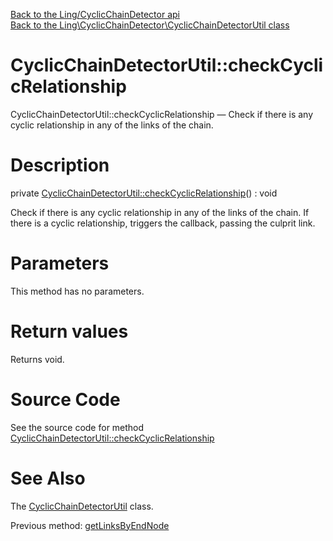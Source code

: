 [Back to the Ling/CyclicChainDetector api](https://github.com/lingtalfi/CyclicChainDetector/blob/master/doc/api/Ling/CyclicChainDetector.md)<br>
[Back to the Ling\CyclicChainDetector\CyclicChainDetectorUtil class](https://github.com/lingtalfi/CyclicChainDetector/blob/master/doc/api/Ling/CyclicChainDetector/CyclicChainDetectorUtil.md)


CyclicChainDetectorUtil::checkCyclicRelationship
================



CyclicChainDetectorUtil::checkCyclicRelationship — Check if there is any cyclic relationship in any of the links of the chain.




Description
================


private [CyclicChainDetectorUtil::checkCyclicRelationship](https://github.com/lingtalfi/CyclicChainDetector/blob/master/doc/api/Ling/CyclicChainDetector/CyclicChainDetectorUtil/checkCyclicRelationship.md)() : void




Check if there is any cyclic relationship in any of the links of the chain.
If there is a cyclic relationship, triggers the callback, passing the culprit link.




Parameters
================

This method has no parameters.


Return values
================

Returns void.








Source Code
===========
See the source code for method [CyclicChainDetectorUtil::checkCyclicRelationship](https://github.com/lingtalfi/CyclicChainDetector/blob/master/CyclicChainDetectorUtil.php#L123-L140)


See Also
================

The [CyclicChainDetectorUtil](https://github.com/lingtalfi/CyclicChainDetector/blob/master/doc/api/Ling/CyclicChainDetector/CyclicChainDetectorUtil.md) class.

Previous method: [getLinksByEndNode](https://github.com/lingtalfi/CyclicChainDetector/blob/master/doc/api/Ling/CyclicChainDetector/CyclicChainDetectorUtil/getLinksByEndNode.md)<br>


